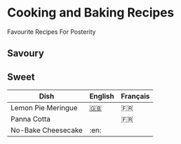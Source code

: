 # Cooking and Baking Recipes
Favourite Recipes For Posterity

## Savoury

## Sweet

| Dish | English | Français |
|------|---------|----------|
| Lemon Pie Meringue | [:uk:](recipes/lemonpiemeringue_en.md) | :fr: |
| Panna Cotta | | :fr: |
| No-Bake Cheesecake | :en: | |  